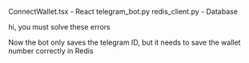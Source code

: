 ConnectWallet.tsx - React 
telegram_bot.py 
redis_client.py - Database 

hi, you must solve these errors 

Now the bot only saves the telegram ID, but it needs to save the wallet number correctly in Redis 
